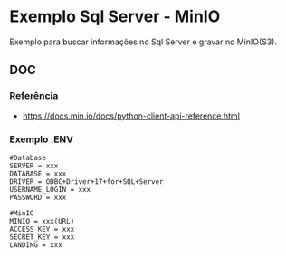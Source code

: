 # Exemplo Sql Server - MinIO
Exemplo para buscar informações no Sql Server e gravar no MinIO(S3).


## DOC

### Referência
- https://docs.min.io/docs/python-client-api-reference.html


### Exemplo .ENV

```
#Database
SERVER = xxx
DATABASE = xxx
DRIVER = ODBC+Driver+17+for+SQL+Server
USERNAME_LOGIN = xxx
PASSWORD = xxx

#MinIO
MINIO = xxx(URL)
ACCESS_KEY = xxx
SECRET_KEY = xxx
LANDING = xxx
```